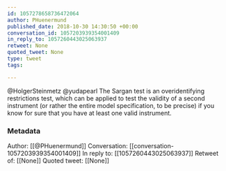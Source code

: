 ```yaml
---
id: 1057278658736472064
author: PHuenermund
published_date: 2018-10-30 14:30:50 +00:00
conversation_id: 1057203939354001409
in_reply_to: 1057260443025063937
retweet: None
quoted_tweet: None
type: tweet
tags:

---
```


@HolgerSteinmetz @yudapearl The Sargan test is an overidentifying restrictions test, which can be applied to test the validity of a second instrument (or rather the entire model specification, to be precise) if you know for sure that you have at least one valid instrument.

### Metadata

Author: [[@PHuenermund]]
Conversation: [[conversation-1057203939354001409]]
In reply to: [[1057260443025063937]]
Retweet of: [[None]]
Quoted tweet: [[None]]
